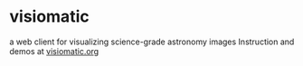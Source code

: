 visiomatic
==========

a web client for visualizing science-grade astronomy images
Instruction and demos at [visiomatic.org](http://visiomatic.org)
